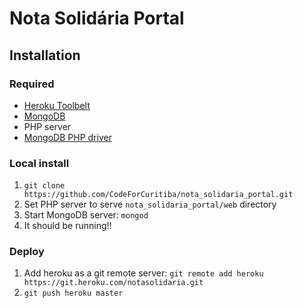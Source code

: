 # Nota Solidária Portal

## Installation

### Required

 - [Heroku Toolbelt](https://devcenter.heroku.com/articles/heroku-command#installing-the-heroku-cli)
 - [MongoDB](https://docs.mongodb.com/manual/installation/)
 - PHP server
 - [MongoDB PHP driver](https://docs.mongodb.com/ecosystem/drivers/php/)

 ### Local install

 1. `git clone https://github.com/CodeForCuritiba/nota_solidaria_portal.git`
 2. Set PHP server to serve `nota_solidaria_portal/web` directory
 3. Start MongoDB server: `mongod`
 4. It should be running!!

 ### Deploy

 1. Add heroku as a git remote server: `git remote add heroku https://git.heroku.com/notasolidaria.git`
 2. `git push heroku master`

